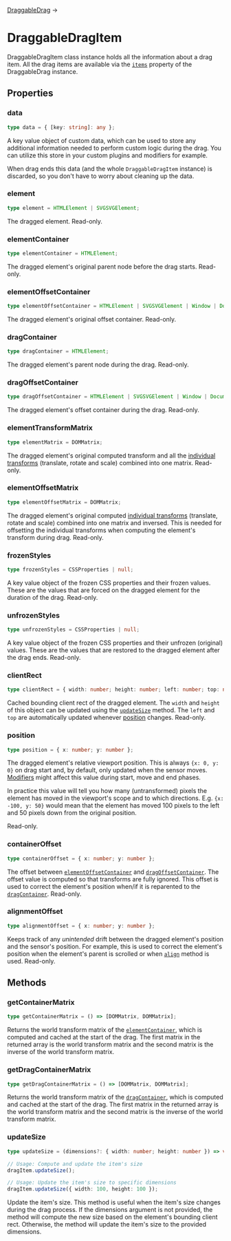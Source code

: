 [DraggableDrag](/draggable-drag) →

# DraggableDragItem

DraggableDragItem class instance holds all the information about a drag item. All the drag items are available via the [`items`](/draggable-drag#items) property of the DraggableDrag instance.

## Properties

### data

```ts
type data = { [key: string]: any };
```

A key value object of custom data, which can be used to store any additional information needed to perform custom logic during the drag. You can utilize this store in your custom plugins and modifiers for example.

When drag ends this data (and the whole `DraggableDragItem` instance) is discarded, so you don't have to worry about cleaning up the data.

### element

```ts
type element = HTMLElement | SVGSVGElement;
```

The dragged element. Read-only.

### elementContainer

```ts
type elementContainer = HTMLElement;
```

The dragged element's original parent node before the drag starts. Read-only.

### elementOffsetContainer

```ts
type elementOffsetContainer = HTMLElement | SVGSVGElement | Window | Document;
```

The dragged element's original offset container. Read-only.

### dragContainer

```ts
type dragContainer = HTMLElement;
```

The dragged element's parent node during the drag. Read-only.

### dragOffsetContainer

```ts
type dragOffsetContainer = HTMLElement | SVGSVGElement | Window | Document;
```

The dragged element's offset container during the drag. Read-only.

### elementTransformMatrix

```ts
type elementMatrix = DOMMatrix;
```

The dragged element's original computed transform and all the [individual transforms](https://drafts.csswg.org/css-transforms-2/#individual-transforms) (translate, rotate and scale) combined into one matrix. Read-only.

### elementOffsetMatrix

```ts
type elementOffsetMatrix = DOMMatrix;
```

The dragged element's original computed [individual transforms](https://drafts.csswg.org/css-transforms-2/#individual-transforms) (translate, rotate and scale) combined into one matrix and inversed. This is needed for offsetting the individual transforms when computing the element's transform during drag. Read-only.

### frozenStyles

```ts
type frozenStyles = CSSProperties | null;
```

A key value object of the frozen CSS properties and their frozen values. These are the values that are forced on the dragged element for the duration of the drag. Read-only.

### unfrozenStyles

```ts
type unfrozenStyles = CSSProperties | null;
```

A key value object of the frozen CSS properties and their unfrozen (original) values. These are the values that are restored to the dragged element after the drag ends. Read-only.

### clientRect

```ts
type clientRect = { width: number; height: number; left: number; top: number };
```

Cached bounding client rect of the dragged element. The `width` and `height` of this object can be updated using the [`updateSize`](#updatesize) method. The `left` and `top` are automatically updated whenever [position](#position) changes. Read-only.

### position

```ts
type position = { x: number; y: number };
```

The dragged element's relative viewport position. This is always `{x: 0, y: 0}` on drag start and, by default, only updated when the sensor moves. [Modifiers](/draggable-modifiers) might affect this value during start, move and end phases.

In practice this value will tell you how many (untransformed) pixels the element has moved in the viewport's scope and to which directions. E.g. `{x: -100, y: 50}` would mean that the element has moved 100 pixels to the left and 50 pixels down from the original position.

Read-only.

### containerOffset

```ts
type containerOffset = { x: number; y: number };
```

The offset between [`elementOffsetContainer`](#elementoffsetcontainer) and [`dragOffsetContainer`](#dragoffsetcontainer). The offset value is computed so that transforms are fully ignored. This offset is used to correct the element's position when/if it is reparented to the [`dragContainer`](#dragcontainer). Read-only.

### alignmentOffset

```ts
type alignmentOffset = { x: number; y: number };
```

Keeps track of any _unintended_ drift between the dragged element's position and the sensor's position. For example, this is used to correct the element's position when the element's parent is scrolled or when [`align`](/draggable#align) method is used. Read-only.

## Methods

### getContainerMatrix

```ts
type getContainerMatrix = () => [DOMMatrix, DOMMatrix];
```

Returns the world transform matrix of the [`elementContainer`](#elementcontainer), which is computed and cached at the start of the drag. The first matrix in the returned array is the world transform matrix and the second matrix is the inverse of the world transform matrix.

### getDragContainerMatrix

```ts
type getDragContainerMatrix = () => [DOMMatrix, DOMMatrix];
```

Returns the world transform matrix of the [`dragContainer`](#dragcontainer), which is computed and cached at the start of the drag. The first matrix in the returned array is the world transform matrix and the second matrix is the inverse of the world transform matrix.

### updateSize

```ts
type updateSize = (dimensions?: { width: number; height: number }) => void;

// Usage: Compute and update the item's size
dragItem.updateSize();

// Usage: Update the item's size to specific dimensions
dragItem.updateSize({ width: 100, height: 100 });
```

Update the item's size. This method is useful when the item's size changes during the drag process. If the dimensions argument is not provided, the method will compute the new size based on the element's bounding client rect. Otherwise, the method will update the item's size to the provided dimensions.
